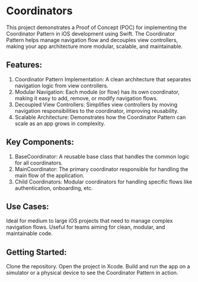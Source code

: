 # Coordinators
 
This project demonstrates a Proof of Concept (POC) for implementing the Coordinator Pattern in iOS development using Swift. The Coordinator Pattern helps manage navigation flow and decouples view controllers, making your app architecture more modular, scalable, and maintainable.

## Features:
1. Coordinator Pattern Implementation: A clean architecture that separates navigation logic from view controllers.
2. Modular Navigation: Each module (or flow) has its own coordinator, making it easy to add, remove, or modify navigation flows.
3. Decoupled View Controllers: Simplifies view controllers by moving navigation responsibilities to the coordinator, improving reusability.
4. Scalable Architecture: Demonstrates how the Coordinator Pattern can scale as an app grows in complexity.
   
## Key Components:
1. BaseCoordinator: A reusable base class that handles the common logic for all coordinators.
2. MainCoordinator: The primary coordinator responsible for handling the main flow of the application.
3. Child Coordinators: Modular coordinators for handling specific flows like authentication, onboarding, etc.
  
## Use Cases:
Ideal for medium to large iOS projects that need to manage complex navigation flows.
Useful for teams aiming for clean, modular, and maintainable code.

## Getting Started:
Clone the repository.
Open the project in Xcode.
Build and run the app on a simulator or a physical device to see the Coordinator Pattern in action.
